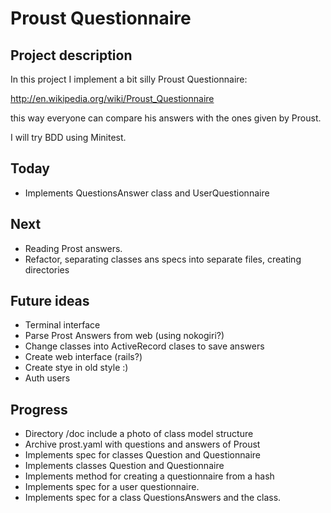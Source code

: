 # Proust Questionnaire

## Project description

In this project I implement a bit silly Proust Questionnaire:

http://en.wikipedia.org/wiki/Proust_Questionnaire

this way everyone can compare his answers with the ones given by
Proust.

I will try BDD using Minitest.

## Today

* Implements QuestionsAnswer class and UserQuestionnaire

## Next

* Reading Prost answers.
* Refactor, separating classes ans specs into separate files,
  creating directories

## Future ideas

* Terminal interface
* Parse Prost Answers from web (using nokogiri?)
* Change classes into ActiveRecord clases to save answers
* Create web interface (rails?)
* Create stye in old style :)
* Auth users


## Progress

* Directory /doc include a photo of class model structure
* Archive prost.yaml with questions and answers of Proust
* Implements spec for classes Question and Questionnaire 
* Implements classes Question and Questionnaire
* Implements method for creating a questionnaire from a hash
* Implements spec for a user questionnaire.
* Implements spec for a class QuestionsAnswers and the class.

